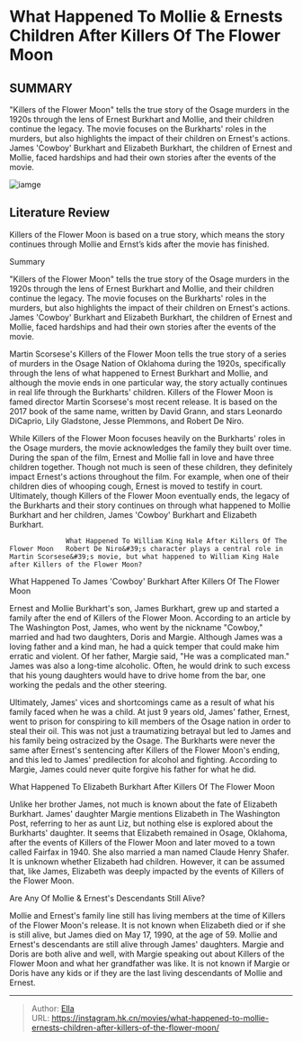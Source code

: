 # What Happened To Mollie &amp; Ernests Children After Killers Of The Flower Moon


## SUMMARY 



  &#34;Killers of the Flower Moon&#34; tells the true story of the Osage murders in the 1920s through the lens of Ernest Burkhart and Mollie, and their children continue the legacy.   The movie focuses on the Burkharts&#39; roles in the murders, but also highlights the impact of their children on Ernest&#39;s actions.   James &#39;Cowboy&#39; Burkhart and Elizabeth Burkhart, the children of Ernest and Mollie, faced hardships and had their own stories after the events of the movie.  

![iamge](https://static1.srcdn.com/wordpress/wp-content/uploads/2023/10/img_7028.JPG)

## Literature Review

Killers of the Flower Moon is based on a true story, which means the story continues through Mollie and Ernst’s kids after the movie has finished.





Summary

  &#34;Killers of the Flower Moon&#34; tells the true story of the Osage murders in the 1920s through the lens of Ernest Burkhart and Mollie, and their children continue the legacy.   The movie focuses on the Burkharts&#39; roles in the murders, but also highlights the impact of their children on Ernest&#39;s actions.   James &#39;Cowboy&#39; Burkhart and Elizabeth Burkhart, the children of Ernest and Mollie, faced hardships and had their own stories after the events of the movie.  







Martin Scorsese&#39;s Killers of the Flower Moon tells the true story of a series of murders in the Osage Nation of Oklahoma during the 1920s, specifically through the lens of what happened to Ernest Burkhart and Mollie, and although the movie ends in one particular way, the story actually continues in real life through the Burkharts&#39; children. Killers of the Flower Moon is famed director Martin Scorsese&#39;s most recent release. It is based on the 2017 book of the same name, written by David Grann, and stars Leonardo DiCaprio, Lily Gladstone, Jesse Plemmons, and Robert De Niro.

While Killers of the Flower Moon focuses heavily on the Burkharts&#39; roles in the Osage murders, the movie acknowledges the family they built over time. During the span of the film, Ernest and Mollie fall in love and have three children together. Though not much is seen of these children, they definitely impact Ernest&#39;s actions throughout the film. For example, when one of their children dies of whooping cough, Ernest is moved to testify in court. Ultimately, though Killers of the Flower Moon eventually ends, the legacy of the Burkharts and their story continues on through what happened to Mollie Burkhart and her children, James &#39;Cowboy&#39; Burkhart and Elizabeth Burkhart.




                  What Happened To William King Hale After Killers Of The Flower Moon   Robert De Niro&#39;s character plays a central role in Martin Scorsese&#39;s movie, but what happened to William King Hale after Killers of the Flower Moon?   


 What Happened To James &#39;Cowboy&#39; Burkhart After Killers Of The Flower Moon 
          

Ernest and Mollie Burkhart&#39;s son, James Burkhart, grew up and started a family after the end of Killers of the Flower Moon. According to an article by The Washington Post, James, who went by the nickname &#34;Cowboy,&#34; married and had two daughters, Doris and Margie. Although James was a loving father and a kind man, he had a quick temper that could make him erratic and violent. Of her father, Margie said, &#34;He was a complicated man.&#34; James was also a long-time alcoholic. Often, he would drink to such excess that his young daughters would have to drive home from the bar, one working the pedals and the other steering.





 

Ultimately, James&#39; vices and shortcomings came as a result of what his family faced when he was a child. At just 9 years old, James&#39; father, Ernest, went to prison for conspiring to kill members of the Osage nation in order to steal their oil. This was not just a traumatizing betrayal but led to James and his family being ostracized by the Osage. The Burkharts were never the same after Ernest&#39;s sentencing after Killers of the Flower Moon&#39;s ending, and this led to James&#39; predilection for alcohol and fighting. According to Margie, James could never quite forgive his father for what he did.



 What Happened To Elizabeth Burkhart After Killers Of The Flower Moon 
          




Unlike her brother James, not much is known about the fate of Elizabeth Burkhart. James&#39; daughter Margie mentions Elizabeth in The Washington Post, referring to her as aunt Liz, but nothing else is explored about the Burkharts&#39; daughter. It seems that Elizabeth remained in Osage, Oklahoma, after the events of Killers of the Flower Moon and later moved to a town called Fairfax in 1940. She also married a man named Claude Henry Shafer. It is unknown whether Elizabeth had children. However, it can be assumed that, like James, Elizabeth was deeply impacted by the events of Killers of the Flower Moon.



 Are Any Of Mollie &amp; Ernest&#39;s Descendants Still Alive? 
         

Mollie and Ernest&#39;s family line still has living members at the time of Killers of the Flower Moon&#39;s release. It is not known when Elizabeth died or if she is still alive, but James died on May 17, 1990, at the age of 59. Mollie and Ernest&#39;s descendants are still alive through James&#39; daughters. Margie and Doris are both alive and well, with Margie speaking out about Killers of the Flower Moon and what her grandfather was like. It is not known if Margie or Doris have any kids or if they are the last living descendants of Mollie and Ernest.






---

> Author: [Ella](https://instagram.hk.cn/)  
> URL: https://instagram.hk.cn/movies/what-happened-to-mollie-ernests-children-after-killers-of-the-flower-moon/  

